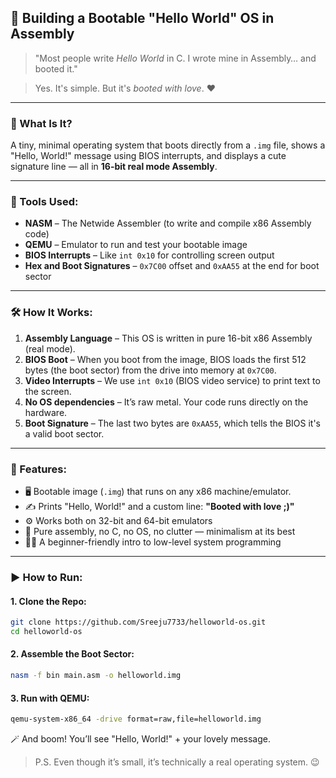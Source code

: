 ## 🚀 Building a Bootable "Hello World" OS in Assembly

> "Most people write *Hello World* in C. I wrote mine in Assembly… and booted it."

> Yes. It's simple. But it's *booted with love*. ❤️

---

### 🧠 What Is It?

A tiny, minimal operating system that boots directly from a `.img` file, shows a "Hello, World!" message using BIOS interrupts, and displays a cute signature line — all in **16-bit real mode Assembly**.

---

### 🔧 Tools Used:

* **NASM** – The Netwide Assembler (to write and compile x86 Assembly code)
* **QEMU** – Emulator to run and test your bootable image
* **BIOS Interrupts** – Like `int 0x10` for controlling screen output
* **Hex and Boot Signatures** – `0x7C00` offset and `0xAA55` at the end for boot sector

---

### 🛠 How It Works:

1. **Assembly Language** – This OS is written in pure 16-bit x86 Assembly (real mode).
2. **BIOS Boot** – When you boot from the image, BIOS loads the first 512 bytes (the boot sector) from the drive into memory at `0x7C00`.
3. **Video Interrupts** – We use `int 0x10` (BIOS video service) to print text to the screen.
4. **No OS dependencies** – It’s raw metal. Your code runs directly on the hardware.
5. **Boot Signature** – The last two bytes are `0xAA55`, which tells the BIOS it's a valid boot sector.

---

### 🌈 Features:

* 🖥️ Bootable image (`.img`) that runs on any x86 machine/emulator.
* ✍️ Prints "Hello, World!" and a custom line: **"Booted with love ;)"**
* ⚙️ Works both on 32-bit and 64-bit emulators
* 📜 Pure assembly, no C, no OS, no clutter — minimalism at its best
* 👨‍💻 A beginner-friendly intro to low-level system programming

---

### ▶️ How to Run:

#### 1. **Clone the Repo:**

```bash
git clone https://github.com/Sreeju7733/helloworld-os.git
cd helloworld-os
```

#### 2. **Assemble the Boot Sector:**

```bash
nasm -f bin main.asm -o helloworld.img
```

#### 3. **Run with QEMU:**

```bash
qemu-system-x86_64 -drive format=raw,file=helloworld.img
```

🪄 And boom! You’ll see "Hello, World!" + your lovely message.

> P.S. Even though it’s small, it’s technically a real operating system. 😉
